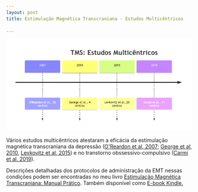 ```yaml
---
layout: post
title: Estimulação Magnética Transcraniana - Estudos Multicêntricos

---
```

![ ](/images/timeline_multicentricos.png)

Vários estudos multicêntricos atestaram a eficácia da estimulação magnética transcraniana da depressão ([O'Reardon et al, 2007](https://www.sciencedirect.com/science/article/abs/pii/S0006322307001461); [George et al, 2010](https://jamanetwork.com/journals/jamapsychiatry/fullarticle/210744), [Levkovitz et al, 2015](https://onlinelibrary.wiley.com/doi/full/10.1002/wps.20199)) e no transtorno obssessivo-compulsivo ([Carmi et al, 2019](https://psychiatryonline.org/doi/full/10.1176/appi.ajp.2019.18101180)).

Descrições detalhadas dos protocolos de administração da EMT nessas condições podem ser encontradas no  meu livro [Estimulação Magnética Transcraniana: Manual Prático](https://clubedeautores.com.br/livro/estimulacao-magnetica-transcraniana-2). Também disponível como [E-book Kindle.](https://www.amazon.com.br/Estimula%C3%A7%C3%A3o-Magn%C3%A9tica-Transcraniana-Neuromodula%C3%A7%C3%A3o-N%C3%A3o-Invasiva-ebook/dp/B0B5NNJKDY/ref=sr_1_2?crid=180TQVG584GF9&dib=eyJ2IjoiMSJ9.GVVwGP1oIeG8I2lcMkFtYj3ViqA3D6m07glepxmUh6ytr0pjZaFgc85zU0d0mgj4VtkRD-fKyvjv7kKxQkpqnOcTT1sj4jb5LFkibK3zdxA2-cRQngba9JM-z4P6ke_Yh7bsLjmmG7lj0ZWX38kIYScpyKvI3FZMME611BD0JiFPvKT1Hmag4-8Klm_OKbCbgAYWPCScCCjkiuPyyOjcMFo3-GsMSJVL3rrQmy1RGhHfLDSViu_FITMMhaM8LAK0lp9wDvLChKXRZVRayZFvbzgPWfThleY-Cfeml8vSSuA.JzK2fRN13D0RLhrs1yZ4NlvdAIo9dFy4fHcRrQ3io1g&dib_tag=se&keywords=estimula%C3%A7%C3%A3o+magn%C3%A9tica+transcraniana&qid=1732697956&sprefix=estimula%C3%A7%C3%A3o+ma%2Caps%2C213&sr=8-2)





